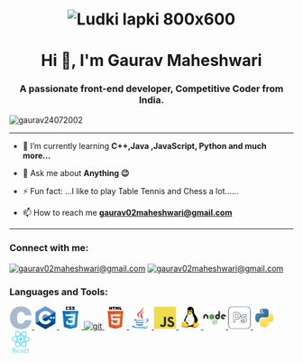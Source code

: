 <h1 align="center"><img title="ludki-lapki-800x600.gif" height = "200"  src="https://cdn.dribbble.com/users/2203467/screenshots/6111843/ludki-lapki-800x600.gif" alt="Ludki lapki 800x600"></h1>
<h1 align="center">Hi 👋, I'm Gaurav Maheshwari</h1>
<h3 align="center">A passionate front-end developer, Competitive Coder from India.</h3>

<p align="left"> <img src="https://komarev.com/ghpvc/?username=gaurav24072002&label=Profile%20views&color=0e75b6&style=flat" alt="gaurav24072002" /> </p>
<hr>

- 🌱 I’m currently learning **C++,Java ,JavaScript, Python and much more...**

- 💬 Ask me about **Anything 😉**

- ⚡ Fun fact: ...I like to play Table Tennis and Chess a lot...... 

- 📫 How to reach me **gaurav02maheshwari@gmail.com**
<hr>
<h3 align="left">Connect with me:</h3>
<p align="left">
<a href="https://linkedin.com/in/gaurav02maheshwari@gmail.com" target="blank"><img align="center" src="https://cdn.jsdelivr.net/npm/simple-icons@3.0.1/icons/linkedin.svg" alt="gaurav02maheshwari@gmail.com" height="30" width="40" /></a>
<a href="https://fb.com/gaurav02maheshwari@gmail.com" target="blank"><img align="center" src="https://cdn.jsdelivr.net/npm/simple-icons@3.0.1/icons/facebook.svg" alt="gaurav02maheshwari@gmail.com" height="30" width="40" /></a>
</p>

<h3 align="left">Languages and Tools:</h3>
<p align="left"> <a href="https://www.cprogramming.com/" target="_blank"> <img src="https://raw.githubusercontent.com/devicons/devicon/master/icons/c/c-original.svg" alt="c" width="40" height="40"/> </a> <a href="https://www.w3schools.com/cpp/" target="_blank"> <img src="https://raw.githubusercontent.com/devicons/devicon/master/icons/cplusplus/cplusplus-original.svg" alt="cplusplus" width="40" height="40"/> </a> <a href="https://www.w3schools.com/css/" target="_blank"> <img src="https://raw.githubusercontent.com/devicons/devicon/master/icons/css3/css3-original-wordmark.svg" alt="css3" width="40" height="40"/> </a> <a href="https://git-scm.com/" target="_blank"> <img src="https://www.vectorlogo.zone/logos/git-scm/git-scm-icon.svg" alt="git" width="40" height="40"/> </a> <a href="https://www.w3.org/html/" target="_blank"> <img src="https://raw.githubusercontent.com/devicons/devicon/master/icons/html5/html5-original-wordmark.svg" alt="html5" width="40" height="40"/> </a> <a href="https://www.java.com" target="_blank"> <img src="https://raw.githubusercontent.com/devicons/devicon/master/icons/java/java-original.svg" alt="java" width="40" height="40"/> </a> <a href="https://developer.mozilla.org/en-US/docs/Web/JavaScript" target="_blank"> <img src="https://raw.githubusercontent.com/devicons/devicon/master/icons/javascript/javascript-original.svg" alt="javascript" width="40" height="40"/> </a> <a href="https://www.linux.org/" target="_blank"> <img src="https://raw.githubusercontent.com/devicons/devicon/master/icons/linux/linux-original.svg" alt="linux" width="40" height="40"/> </a> <a href="https://nodejs.org" target="_blank"> <img src="https://raw.githubusercontent.com/devicons/devicon/master/icons/nodejs/nodejs-original-wordmark.svg" alt="nodejs" width="40" height="40"/> </a> <a href="https://www.photoshop.com/en" target="_blank"> <img src="https://raw.githubusercontent.com/devicons/devicon/master/icons/photoshop/photoshop-line.svg" alt="photoshop" width="40" height="40"/> </a> <a href="https://www.python.org" target="_blank"> <img src="https://raw.githubusercontent.com/devicons/devicon/master/icons/python/python-original.svg" alt="python" width="40" height="40"/> </a> <a href="https://reactjs.org/" target="_blank"> <img src="https://raw.githubusercontent.com/devicons/devicon/master/icons/react/react-original-wordmark.svg" alt="react" width="40" height="40"/> </a> </p>
